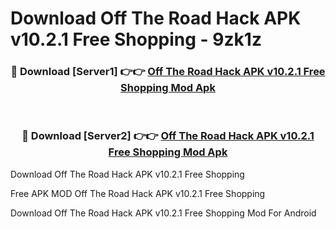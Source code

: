 # Download Off The Road Hack APK v10.2.1 Free Shopping - 9zk1z



<div align="center">
<h3>🔴 Download [Server1] 👉👉 <a href="https://momento.my/?title=Off_The_Road_Hack_APK_v10.2.1_Free_Shopping">Off The Road Hack APK v10.2.1 Free Shopping Mod Apk</a></h3><br>

<h3>🔴 Download [Server2] 👉👉 <a href="https://momento.my/?title=Off_The_Road_Hack_APK_v10.2.1_Free_Shopping">Off The Road Hack APK v10.2.1 Free Shopping Mod Apk</a></h3>
</div>



Download Off The Road Hack APK v10.2.1 Free Shopping 

Free APK MOD Off The Road Hack APK v10.2.1 Free Shopping 

Download Off The Road Hack APK v10.2.1 Free Shopping Mod For Android
